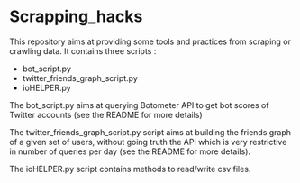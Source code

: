 # Scrapping_hacks
This repository aims at providing some tools and practices from scraping or crawling data. It contains three scripts :

- bot_script.py
- twitter_friends_graph_script.py
- ioHELPER.py

The bot_script.py aims at querying Botometer API to get bot scores of Twitter accounts (see the README for more details)

The twitter_friends_graph_script.py script aims at building the friends graph of a given set of users, without going truth the API which is very restrictive in number of queries per day (see the README for more details). 

The ioHELPER.py script contains methods to read/write csv files.


